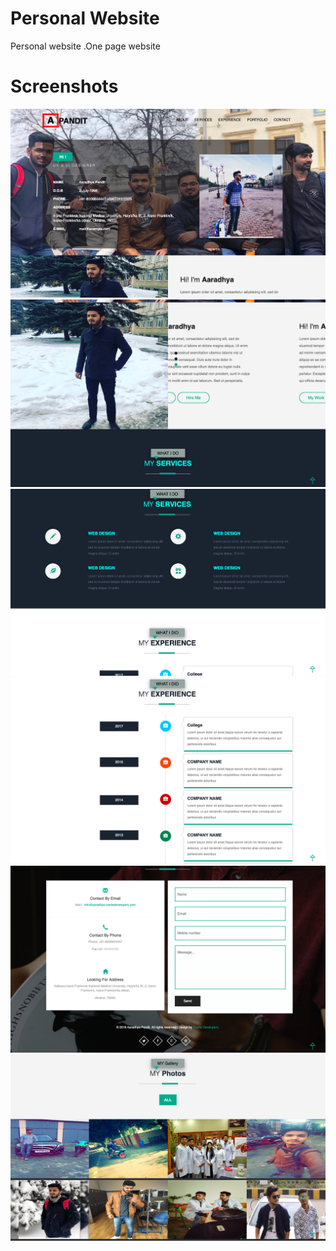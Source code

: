 # Personal Website
Personal website .One page website
# Screenshots
<img src="6.png">
<img src="5.png">
<img src="4.png">
<img src="3.png">
<img src="2.png">
<img src="1.png">

